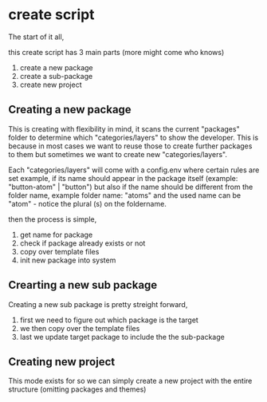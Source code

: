 # create script 

The start of it all, 

this create script has 3 main parts 
(more might come who knows)

1. create a new package 
2. create a sub-package 
3. create new project 

## Creating a new **package** 

This is creating with flexibility in mind, 
it scans the current "packages" folder to determine which "categories/layers" to show 
the developer. This is because in most cases we want to reuse those to create further packages to them 
but sometimes we want to create new "categories/layers". 

Each "categories/layers" will come with a config.env where certain rules are set
example, if its name should appear in the package itself (example: "button-atom" | "button")
but also if the name should be different from the folder name, 
example folder name: "atoms" and the used name can be "atom" - notice the plural (s) on the foldername. 

then the process is simple, 
1. get name for package 
2. check if package already exists or not 
3. copy over template files 
4. init new package into system 

## Crearting a new **sub package**

Creating a new sub package is pretty streight forward, 
1. first we need to figure out which package is the target
2. we then copy over the template files 
3. last we update target package to include the the sub-package 

## Creating new project 

This mode exists for so we can simply create a new project with the entire structure (omitting packages and themes)
